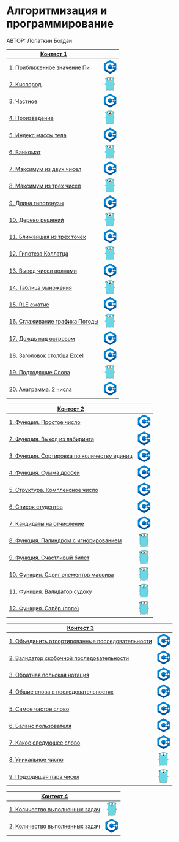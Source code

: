 # Алгоритмизация и программирование

АВТОР: Лопаткин Богдан

|[Контест 1](https://contest.yandex.ru/contest/52142/problems/) |  |
| --- | :-: |
| [1. Приближенное значение Пи](./contest_01/01) | ![](./img/cpp.png) |
| [2. Кислород](./contest_01/02) |  ![](./img/go.png) |
| [3. Частное](./contest_01/03) | ![](./img/cpp.png) |
| [4. Произведение](./contest_01/04)  | ![](./img/go.png) |
| [5. Индекс массы тела](./contest_01/05)  | ![](./img/cpp.png) |
| [6. Банкомат](./contest_01/06)  | ![](./img/go.png) |
| [7. Максимум из двух чисел](./contest_01/07)  | ![](./img/cpp.png) |
| [8. Максимум из трёх чисел](./contest_01/08)  | ![](./img/go.png) |
| [9. Длина гипотенузы](./contest_01/09)  | ![](./img/cpp.png) |
| [10. Дерево решений](./contest_01/10)  | ![](./img/go.png) |
| [11. Ближайшая из трёх точек](./contest_01/11)  | ![](./img/cpp.png) |
| [12. Гипотеза Коллатца](./contest_01/12)  | ![](./img/go.png) |
| [13. Вывод чисел волнами](./contest_01/13)  | ![](./img/cpp.png) |
| [14. Таблица умножения](./contest_01/14)  | ![](./img/go.png) |
| [15. RLE сжатие](./contest_01/15)  | ![](./img/cpp.png) |
| [16. Сглаживание графика Погоды](./contest_01/16)  | ![](./img/go.png) |
| [17. Дождь над островом](./contest_01/17)  | ![](./img/cpp.png) |
| [18. Заголовок столбца Excel](./contest_01/18)  | ![](./img/cpp.png) |
| [19. Подходящие Слова](./contest_01/19)  | ![](./img/go.png) |
| [20. Анаграмма. 2 числа](./contest_01/20)  | ![](./img/cpp.png) |

|[Контест 2](https://contest.yandex.ru/contest/52676/problems/) |  |
| --- | :-: |
| [1. Функция. Простое число](./contest_02/01) | ![](./img/cpp.png) |
| [2. Функция. Выход из лабиринта](./contest_02/02) |  ![](./img/cpp.png) |
| [3. Функция. Сортировка по количеству единиц](./contest_02/03) | ![](./img/cpp.png) |
| [4. Функция. Сумма дробей](./contest_02/04) | ![](./img/cpp.png) |
| [5. Структура. Комплексное число](./contest_02/05) | ![](./img/cpp.png) |
| [6. Список студентов](./contest_02/06) | ![](./img/cpp.png) |
| [7. Кандидаты на отчисление](./contest_02/07) | ![](./img/cpp.png) |
| [8. Функция. Палиндром с игнорированием](./contest_02/08) | ![](./img/go.png) |
| [9. Функция. Счастливый билет](./contest_02/09) | ![](./img/go.png) |
| [10. Функция. Сдвиг элементов массива](./contest_02/10) | ![](./img/go.png) |
| [11. Функция. Валидатор судоку](./contest_02/11) | ![](./img/go.png) |
| [12. Функция. Сапёр (поле)](./contest_02/12) | ![](./img/go.png) |

|[Контест 3](https://contest.yandex.ru/contest/53504/problems/) |  |
| --- | :-: |
| [1. Объединить отсортированные последовательности](./contest_03/01) | ![](./img/cpp.png) |
| [2. Валидатор скобочной последовательности](./contest_03/02) |  ![](./img/cpp.png) |
| [3. Обратная польская нотация](./contest_02/03) | ![](./img/cpp.png) |
| [4. Общие слова в последовательностях](./contest_03/04) | ![](./img/cpp.png) |
| [5. Самое частое слово](./contest_03/05) | ![](./img/cpp.png) |
| [6. Баланс пользователя](./contest_03/06) | ![](./img/cpp.png) |
| [7. Какое следующее слово](./contest_03/07) | ![](./img/cpp.png) |
| [8. Уникальное число](./contest_03/08) | ![](./img/go.png) |
| [9. Подходящая пара чисел](./contest_03/09) | ![](./img/go.png) |

|[Контест 4](https://contest.yandex.ru/contest/54625/problems/) |  |
| --- | :-: |
| [1. Количество выполненных задач](./contest_04/01) | ![](./img/go.png) |
| [2. Количество выполненных задач](./contest_04/02) |  ![](./img/cpp.png) |
